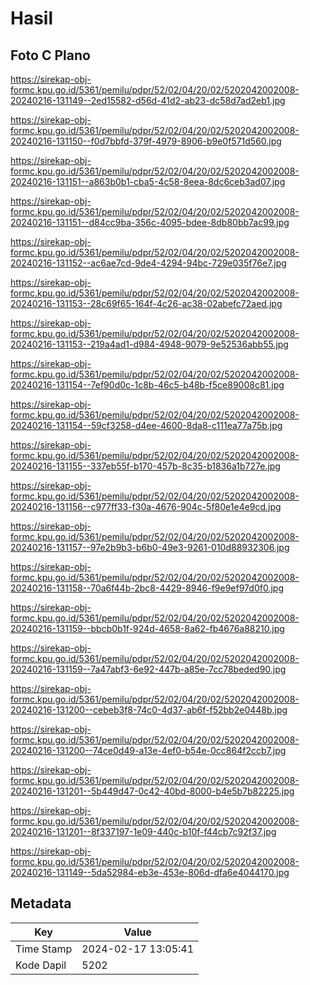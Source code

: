 # Hasil

## Foto C Plano

https://sirekap-obj-formc.kpu.go.id/5361/pemilu/pdpr/52/02/04/20/02/5202042002008-20240216-131149--2ed15582-d56d-41d2-ab23-dc58d7ad2eb1.jpg

https://sirekap-obj-formc.kpu.go.id/5361/pemilu/pdpr/52/02/04/20/02/5202042002008-20240216-131150--f0d7bbfd-379f-4979-8906-b9e0f571d560.jpg

https://sirekap-obj-formc.kpu.go.id/5361/pemilu/pdpr/52/02/04/20/02/5202042002008-20240216-131151--a863b0b1-cba5-4c58-8eea-8dc6ceb3ad07.jpg

https://sirekap-obj-formc.kpu.go.id/5361/pemilu/pdpr/52/02/04/20/02/5202042002008-20240216-131151--d84cc9ba-356c-4095-bdee-8db80bb7ac99.jpg

https://sirekap-obj-formc.kpu.go.id/5361/pemilu/pdpr/52/02/04/20/02/5202042002008-20240216-131152--ac6ae7cd-9de4-4294-94bc-729e035f76e7.jpg

https://sirekap-obj-formc.kpu.go.id/5361/pemilu/pdpr/52/02/04/20/02/5202042002008-20240216-131153--28c69f65-164f-4c26-ac38-02abefc72aed.jpg

https://sirekap-obj-formc.kpu.go.id/5361/pemilu/pdpr/52/02/04/20/02/5202042002008-20240216-131153--219a4ad1-d984-4948-9079-9e52536abb55.jpg

https://sirekap-obj-formc.kpu.go.id/5361/pemilu/pdpr/52/02/04/20/02/5202042002008-20240216-131154--7ef90d0c-1c8b-46c5-b48b-f5ce89008c81.jpg

https://sirekap-obj-formc.kpu.go.id/5361/pemilu/pdpr/52/02/04/20/02/5202042002008-20240216-131154--59cf3258-d4ee-4600-8da8-c111ea77a75b.jpg

https://sirekap-obj-formc.kpu.go.id/5361/pemilu/pdpr/52/02/04/20/02/5202042002008-20240216-131155--337eb55f-b170-457b-8c35-b1836a1b727e.jpg

https://sirekap-obj-formc.kpu.go.id/5361/pemilu/pdpr/52/02/04/20/02/5202042002008-20240216-131156--c977ff33-f30a-4676-904c-5f80e1e4e9cd.jpg

https://sirekap-obj-formc.kpu.go.id/5361/pemilu/pdpr/52/02/04/20/02/5202042002008-20240216-131157--97e2b9b3-b6b0-49e3-9261-010d88932306.jpg

https://sirekap-obj-formc.kpu.go.id/5361/pemilu/pdpr/52/02/04/20/02/5202042002008-20240216-131158--70a6f44b-2bc8-4429-8946-f9e9ef97d0f0.jpg

https://sirekap-obj-formc.kpu.go.id/5361/pemilu/pdpr/52/02/04/20/02/5202042002008-20240216-131159--bbcb0b1f-924d-4658-8a62-fb4676a88210.jpg

https://sirekap-obj-formc.kpu.go.id/5361/pemilu/pdpr/52/02/04/20/02/5202042002008-20240216-131159--7a47abf3-6e92-447b-a85e-7cc78beded90.jpg

https://sirekap-obj-formc.kpu.go.id/5361/pemilu/pdpr/52/02/04/20/02/5202042002008-20240216-131200--cebeb3f8-74c0-4d37-ab6f-f52bb2e0448b.jpg

https://sirekap-obj-formc.kpu.go.id/5361/pemilu/pdpr/52/02/04/20/02/5202042002008-20240216-131200--74ce0d49-a13e-4ef0-b54e-0cc864f2ccb7.jpg

https://sirekap-obj-formc.kpu.go.id/5361/pemilu/pdpr/52/02/04/20/02/5202042002008-20240216-131201--5b449d47-0c42-40bd-8000-b4e5b7b82225.jpg

https://sirekap-obj-formc.kpu.go.id/5361/pemilu/pdpr/52/02/04/20/02/5202042002008-20240216-131201--8f337197-1e09-440c-b10f-f44cb7c92f37.jpg

https://sirekap-obj-formc.kpu.go.id/5361/pemilu/pdpr/52/02/04/20/02/5202042002008-20240216-131149--5da52984-eb3e-453e-806d-dfa6e4044170.jpg


## Metadata

| Key        | Value               |
| ---------- | ------------------- |
| Time Stamp | 2024-02-17 13:05:41 |
| Kode Dapil | 5202                |



